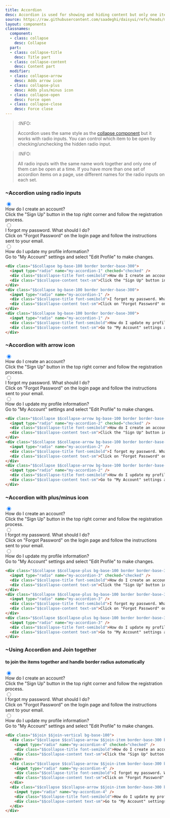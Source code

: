 ```yaml
---
title: Accordion
desc: Accordion is used for showing and hiding content but only one item can stay open at a time.
source: https://raw.githubusercontent.com/saadeghi/daisyui/refs/heads/master/packages/daisyui/src/components/collapse.css
layout: components
classnames:
  component:
  - class: collapse
    desc: Collapse
  part:
  - class: collapse-title
    desc: Title part
  - class: collapse-content
    desc: Content part
  modifier:
  - class: collapse-arrow
    desc: Adds arrow icon
  - class: collapse-plus
    desc: Adds plus/minus icon
  - class: collapse-open
    desc: Force open
  - class: collapse-close
    desc: Force close
---
```


<script>
  import Component from "$components/Component.svelte"
  import Translate from "$components/Translate.svelte"
</script>


> :INFO:
>
> Accordion uses the same style as the [collapse component](/components/collapse/) but it works with radio inputs. You can control which item to be open by checking/unchecking the hidden radio input.

> :INFO:
>
> All radio inputs with the same name work together and only one of them can be open at a time. If you have more than one set of accordion items on a page, use different names for the radio inputs on each set.


### ~Accordion using radio inputs
<div class="collapse bg-base-100 border border-base-300">
  <input type="radio" name="my-accordion-1" checked="checked" />
  <div class="collapse-title font-semibold">How do I create an account?</div>
  <div class="collapse-content text-sm">Click the "Sign Up" button in the top right corner and follow the registration process.</div>
</div>
<div class="collapse bg-base-100 border border-base-300">
  <input type="radio" name="my-accordion-1" />
  <div class="collapse-title font-semibold">I forgot my password. What should I do?</div>
  <div class="collapse-content text-sm">Click on "Forgot Password" on the login page and follow the instructions sent to your email.</div>
</div>
<div class="collapse bg-base-100 border border-base-300">
  <input type="radio" name="my-accordion-1" />
  <div class="collapse-title font-semibold">How do I update my profile information?</div>
  <div class="collapse-content text-sm">Go to "My Account" settings and select "Edit Profile" to make changes.</div>
</div>

```html
<div class="$$collapse bg-base-100 border border-base-300">
  <input type="radio" name="my-accordion-1" checked="checked" />
  <div class="$$collapse-title font-semibold">How do I create an account?</div>
  <div class="$$collapse-content text-sm">Click the "Sign Up" button in the top right corner and follow the registration process.</div>
</div>
<div class="$$collapse bg-base-100 border border-base-300">
  <input type="radio" name="my-accordion-1" />
  <div class="$$collapse-title font-semibold">I forgot my password. What should I do?</div>
  <div class="$$collapse-content text-sm">Click on "Forgot Password" on the login page and follow the instructions sent to your email.</div>
</div>
<div class="$$collapse bg-base-100 border border-base-300">
  <input type="radio" name="my-accordion-1" />
  <div class="$$collapse-title font-semibold">How do I update my profile information?</div>
  <div class="$$collapse-content text-sm">Go to "My Account" settings and select "Edit Profile" to make changes.</div>
</div>
```


### ~Accordion with arrow icon
<div class="collapse collapse-arrow bg-base-100 border border-base-300">
  <input type="radio" name="my-accordion-2" checked="checked" />
  <div class="collapse-title font-semibold">How do I create an account?</div>
  <div class="collapse-content text-sm">Click the "Sign Up" button in the top right corner and follow the registration process.</div>
</div>
<div class="collapse collapse-arrow bg-base-100 border border-base-300">
  <input type="radio" name="my-accordion-2" />
  <div class="collapse-title font-semibold">I forgot my password. What should I do?</div>
  <div class="collapse-content text-sm">Click on "Forgot Password" on the login page and follow the instructions sent to your email.</div>
</div>
<div class="collapse collapse-arrow bg-base-100 border border-base-300">
  <input type="radio" name="my-accordion-2" />
  <div class="collapse-title font-semibold">How do I update my profile information?</div>
  <div class="collapse-content text-sm">Go to "My Account" settings and select "Edit Profile" to make changes.</div>
</div>

```html
<div class="$$collapse $$collapse-arrow bg-base-100 border border-base-300">
  <input type="radio" name="my-accordion-2" checked="checked" />
  <div class="$$collapse-title font-semibold">How do I create an account?</div>
  <div class="$$collapse-content text-sm">Click the "Sign Up" button in the top right corner and follow the registration process.</div>
</div>
<div class="$$collapse $$collapse-arrow bg-base-100 border border-base-300">
  <input type="radio" name="my-accordion-2" />
  <div class="$$collapse-title font-semibold">I forgot my password. What should I do?</div>
  <div class="$$collapse-content text-sm">Click on "Forgot Password" on the login page and follow the instructions sent to your email.</div>
</div>
<div class="$$collapse $$collapse-arrow bg-base-100 border border-base-300">
  <input type="radio" name="my-accordion-2" />
  <div class="$$collapse-title font-semibold">How do I update my profile information?</div>
  <div class="$$collapse-content text-sm">Go to "My Account" settings and select "Edit Profile" to make changes.</div>
</div>
```


### ~Accordion with plus/minus icon
<div class="collapse collapse-plus bg-base-100 border border-base-300">
  <input type="radio" name="my-accordion-3" checked="checked" />
  <div class="collapse-title font-semibold">How do I create an account?</div>
  <div class="collapse-content text-sm">Click the "Sign Up" button in the top right corner and follow the registration process.</div>
</div>
<div class="collapse collapse-plus bg-base-100 border border-base-300">
  <input type="radio" name="my-accordion-3" />
  <div class="collapse-title font-semibold">I forgot my password. What should I do?</div>
  <div class="collapse-content text-sm">Click on "Forgot Password" on the login page and follow the instructions sent to your email.</div>
</div>
<div class="collapse collapse-plus bg-base-100 border border-base-300">
  <input type="radio" name="my-accordion-3" />
  <div class="collapse-title font-semibold">How do I update my profile information?</div>
  <div class="collapse-content text-sm">Go to "My Account" settings and select "Edit Profile" to make changes.</div>
</div>

```html
<div class="$$collapse $$collapse-plus bg-base-100 border border-base-300">
  <input type="radio" name="my-accordion-3" checked="checked" />
  <div class="$$collapse-title font-semibold">How do I create an account?</div>
  <div class="$$collapse-content text-sm">Click the "Sign Up" button in the top right corner and follow the registration process.</div>
</div>
<div class="$$collapse $$collapse-plus bg-base-100 border border-base-300">
  <input type="radio" name="my-accordion-3" />
  <div class="$$collapse-title font-semibold">I forgot my password. What should I do?</div>
  <div class="$$collapse-content text-sm">Click on "Forgot Password" on the login page and follow the instructions sent to your email.</div>
</div>
<div class="$$collapse $$collapse-plus bg-base-100 border border-base-300">
  <input type="radio" name="my-accordion-3" />
  <div class="$$collapse-title font-semibold">How do I update my profile information?</div>
  <div class="$$collapse-content text-sm">Go to "My Account" settings and select "Edit Profile" to make changes.</div>
</div>
```


### ~Using Accordion and Join together
#### to join the items together and handle border radius automatically

<div class="join join-vertical bg-base-100">
  <div class="collapse collapse-arrow join-item border border-base-300">
    <input type="radio" name="my-accordion-4" checked="checked" />
    <div class="collapse-title font-semibold">How do I create an account?</div>
    <div class="collapse-content text-sm">Click the "Sign Up" button in the top right corner and follow the registration process.</div>
  </div>
  <div class="collapse collapse-arrow join-item border border-base-300">
    <input type="radio" name="my-accordion-4" />
    <div class="collapse-title font-semibold">I forgot my password. What should I do?</div>
    <div class="collapse-content text-sm">Click on "Forgot Password" on the login page and follow the instructions sent to your email.</div>
  </div>
  <div class="collapse collapse-arrow join-item border border-base-300">
    <input type="radio" name="my-accordion-4" />
    <div class="collapse-title font-semibold">How do I update my profile information?</div>
    <div class="collapse-content text-sm">Go to "My Account" settings and select "Edit Profile" to make changes.</div>
  </div>
</div>

```html
<div class="$$join $$join-vertical bg-base-100">
  <div class="$$collapse $$collapse-arrow $$join-item border-base-300 border">
    <input type="radio" name="my-accordion-4" checked="checked" />
    <div class="$$collapse-title font-semibold">How do I create an account?</div>
    <div class="$$collapse-content text-sm">Click the "Sign Up" button in the top right corner and follow the registration process.</div>
  </div>
  <div class="$$collapse $$collapse-arrow $$join-item border-base-300 border">
    <input type="radio" name="my-accordion-4" />
    <div class="$$collapse-title font-semibold">I forgot my password. What should I do?</div>
    <div class="$$collapse-content text-sm">Click on "Forgot Password" on the login page and follow the instructions sent to your email.</div>
  </div>
  <div class="$$collapse $$collapse-arrow $$join-item border-base-300 border">
    <input type="radio" name="my-accordion-4" />
    <div class="$$collapse-title font-semibold">How do I update my profile information?</div>
    <div class="$$collapse-content text-sm">Go to "My Account" settings and select "Edit Profile" to make changes.</div>
  </div>
</div>
```
